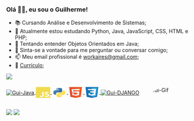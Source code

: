 ### Olá 👋🏻, eu sou o Guilherme!

- 📚 Cursando Análise e Desenvolvimento de Sistemas;
- 🌱 Atualmente estou estudando Python, Java, JavaScript, CSS, HTML e PHP;
- 🤔 Tentando entender Objetos Orientados em Java;
- 💬 Sinta-se a vontade para me perguntar ou conversar comigo;
- 📫 Meu email profissional é workaires@gmail.com;
- 📘 [Currículo](https://drive.google.com/file/d/1XynpNNx5f7g_A-m-G4QGt0BkZD_52jTr/view?usp=share_link);

<div>
  <a href="https://github.com/GuiAires">
  <img height="180em" src="https://github-readme-stats.vercel.app/api?username=GuiAires&count_private=true&show_icons=true&theme=dark&hide=prs,contribs"/>
<!--  <img height="180em" src="https://github-readme-stats.vercel.app/api/top-langs/?username=GuiAires&layout=compact&theme=dark"/>
</div> -->

<div style="display: inline_block"><br>
  <img align="center" alt="Gui-Java" height="30" width="40" src="https://cdn.jsdelivr.net/gh/devicons/devicon/icons/java/java-original.svg">
  <img align="center" alt="Gui-Js" height="30" width="40" src="https://raw.githubusercontent.com/devicons/devicon/master/icons/javascript/javascript-plain.svg">
  <img align="center" alt="Gui-Python" height="30" width="40" src="https://raw.githubusercontent.com/devicons/devicon/master/icons/python/python-original.svg">
  <img align="center" alt="Gui-HTML" height="30" width="40" src="https://raw.githubusercontent.com/devicons/devicon/master/icons/html5/html5-original.svg">
  <img align="center" alt="Gui-CSS" height="30" width="40" src="https://raw.githubusercontent.com/devicons/devicon/master/icons/css3/css3-original.svg">
  <img align="center" alt="Gui-DJANGO" height="30" width="40" src="https://www.djangoproject.com/m/img/logos/django-logo-negative.svg">
  <img align="right" alt="Gui-Gif" height="120" width="130" style="border-radius:60px;" src="https://files.catbox.moe/9m2f63.gif">
</div>
  
  ##
 
<div> 
  <a href = "mailto:workaires@gmail.com"><img src="https://img.shields.io/badge/-Gmail-%23333?style=for-the-badge&logo=gmail&logoColor=white" target="_blank"></a>
  <a href="https://www.linkedin.com/in/workaires" target="_blank"><img src="https://img.shields.io/badge/-LinkedIn-%230077B5?style=for-the-badge&logo=linkedin&logoColor=white" target="_blank"></a>
  
</div>
